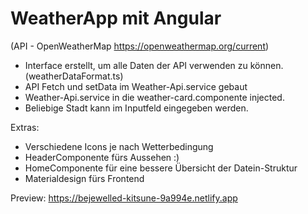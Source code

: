 # WeatherApp mit Angular
(API - OpenWeatherMap https://openweathermap.org/current)

- Interface erstellt, um alle Daten der API verwenden zu können. (weatherDataFormat.ts)
- API Fetch und setData im Weather-Api.service gebaut
- Weather-Api.service in die weather-card.componente injected.
- Beliebige Stadt kann im Inputfeld eingegeben werden.

Extras: 
- Verschiedene Icons je nach Wetterbedingung
- HeaderComponente fürs Aussehen :)
- HomeComponente für eine bessere Übersicht der Datein-Struktur
- Materialdesign fürs Frontend

Preview: https://bejewelled-kitsune-9a994e.netlify.app
